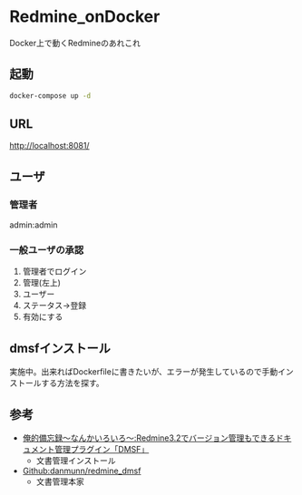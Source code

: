 # Redmine_onDocker
Docker上で動くRedmineのあれこれ

## 起動

``` sh
docker-compose up -d
```

## URL

[http://localhost:8081/](http://localhost:8081/)

## ユーザ

### 管理者

admin:admin

### 一般ユーザの承認

1. 管理者でログイン
2. 管理(左上)
3. ユーザー
4. ステータス→登録
5. 有効にする

## dmsfインストール

実施中。出来ればDockerfileに書きたいが、エラーが発生しているので手動インストールする方法を探す。

## 参考

- [俺的備忘録～なんかいろいろ～:Redmine3.2でバージョン管理もできるドキュメント管理プラグイン「DMSF」](https://orebibou.com/ja/home/201610/20161009_001/)
  - 文書管理インストール
- [Github:danmunn/redmine_dmsf](https://github.com/danmunn/redmine_dmsf)
  - 文書管理本家